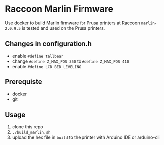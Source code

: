 # Raccoon Marlin Firmware
Use docker to build Marlin firmware for Prusa printers at Raccoon
`marlin-2.0.9.5` is tested and used on the Prusa printers.

## Changes in configuration.h
* enable `#define tallbear`
* change `#define Z_MAX_POS 350` to `#define Z_MAX_POS 410`
* enable `#define LCD_BED_LEVELING`

## Prerequiste
* docker
* git

## Usage
1. clone this repo
2. `./build_marlin.sh`
3. upload the hex file in `build` to the printer with Arduino IDE or arduino-cli